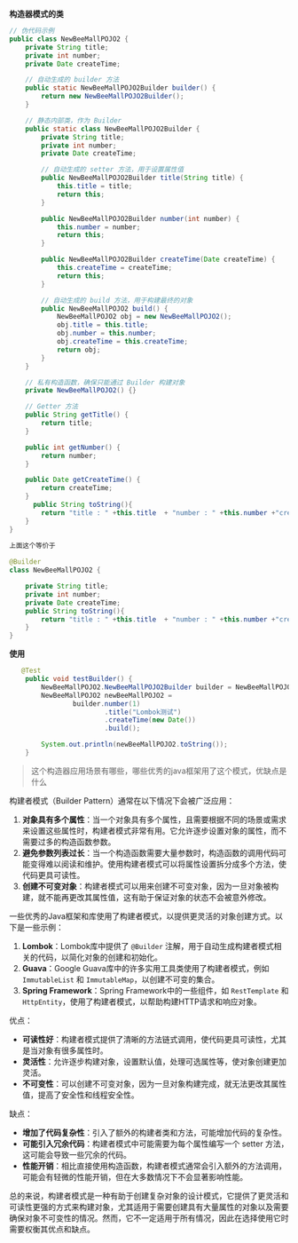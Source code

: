 **构造器模式的类**

```java
// 伪代码示例
public class NewBeeMallPOJO2 {
    private String title;
    private int number;
    private Date createTime;

    // 自动生成的 builder 方法
    public static NewBeeMallPOJO2Builder builder() {
        return new NewBeeMallPOJO2Builder();
    }

    // 静态内部类，作为 Builder
    public static class NewBeeMallPOJO2Builder {
        private String title;
        private int number;
        private Date createTime;

        // 自动生成的 setter 方法，用于设置属性值
        public NewBeeMallPOJO2Builder title(String title) {
            this.title = title;
            return this;
        }

        public NewBeeMallPOJO2Builder number(int number) {
            this.number = number;
            return this;
        }

        public NewBeeMallPOJO2Builder createTime(Date createTime) {
            this.createTime = createTime;
            return this;
        }

        // 自动生成的 build 方法，用于构建最终的对象
        public NewBeeMallPOJO2 build() {
            NewBeeMallPOJO2 obj = new NewBeeMallPOJO2();
            obj.title = this.title;
            obj.number = this.number;
            obj.createTime = this.createTime;
            return obj;
        }
    }

    // 私有构造函数，确保只能通过 Builder 构建对象
    private NewBeeMallPOJO2() {}

    // Getter 方法
    public String getTitle() {
        return title;
    }

    public int getNumber() {
        return number;
    }

    public Date getCreateTime() {
        return createTime;
    }
      public String toString(){
        return "title : " +this.title  + "number : " +this.number +"createTime : " +this.createTime;
    }
}

上面这个等价于
    
@Builder
class NewBeeMallPOJO2 {

    private String title;
    private int number;
    private Date createTime;
    public String toString(){
        return "title : " +this.title  + "number : " +this.number +"createTime : " +this.createTime;
    }
}

```

**使用**

```java
   @Test
    public void testBuilder() {
        NewBeeMallPOJO2.NewBeeMallPOJO2Builder builder = NewBeeMallPOJO2.builder();
        NewBeeMallPOJO2 newBeeMallPOJO2 =
                builder.number(1)
                        .title("Lombok测试")
                        .createTime(new Date())
                        .build();

        System.out.println(newBeeMallPOJO2.toString());
    }

```



>  这个构造器应用场景有哪些，哪些优秀的java框架用了这个模式，优缺点是什么



构建者模式（Builder Pattern）通常在以下情况下会被广泛应用：

1. **对象具有多个属性**：当一个对象具有多个属性，且需要根据不同的场景或需求来设置这些属性时，构建者模式非常有用。它允许逐步设置对象的属性，而不需要过多的构造函数参数。
2. **避免参数列表过长**：当一个构造函数需要大量参数时，构造函数的调用代码可能变得难以阅读和维护。使用构建者模式可以将属性设置拆分成多个方法，使代码更具可读性。
3. **创建不可变对象**：构建者模式可以用来创建不可变对象，因为一旦对象被构建，就不能再更改其属性值，这有助于保证对象的状态不会被意外修改。

一些优秀的Java框架和库使用了构建者模式，以提供更灵活的对象创建方式。以下是一些示例：

1. **Lombok**：Lombok库中提供了 `@Builder` 注解，用于自动生成构建者模式相关的代码，以简化对象的创建和初始化。
2. **Guava**：Google Guava库中的许多实用工具类使用了构建者模式，例如 `ImmutableList` 和 `ImmutableMap`，以创建不可变的集合。
3. **Spring Framework**：Spring Framework中的一些组件，如 `RestTemplate` 和 `HttpEntity`，使用了构建者模式，以帮助构建HTTP请求和响应对象。

优点：

- **可读性好**：构建者模式提供了清晰的方法链式调用，使代码更具可读性，尤其是当对象有很多属性时。
- **灵活性**：允许逐步构建对象，设置默认值，处理可选属性等，使对象创建更加灵活。
- **不可变性**：可以创建不可变对象，因为一旦对象构建完成，就无法更改其属性值，提高了安全性和线程安全性。

缺点：

- **增加了代码复杂性**：引入了额外的构建者类和方法，可能增加代码的复杂性。
- **可能引入冗余代码**：构建者模式中可能需要为每个属性编写一个 setter 方法，这可能会导致一些冗余的代码。
- **性能开销**：相比直接使用构造函数，构建者模式通常会引入额外的方法调用，可能会有轻微的性能开销，但在大多数情况下不会显著影响性能。

总的来说，构建者模式是一种有助于创建复杂对象的设计模式，它提供了更灵活和可读性更强的方式来构建对象，尤其适用于需要创建具有大量属性的对象以及需要确保对象不可变性的情况。然而，它不一定适用于所有情况，因此在选择使用它时需要权衡其优点和缺点。